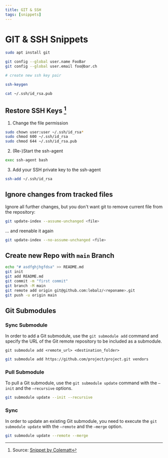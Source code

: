 ```yaml
---
title: GIT & SSH
tags: [snippets]
---
```


# GIT & SSH Snippets

```bash
sudo apt install git

git config --global user.name FooBar
git config --global user.email foo@bar.ch

# create new ssh key pair

ssh-keygen

cat ~/.ssh/id_rsa.pub
```

## Restore SSH Keys [^1]

1. Change the file permission

  ```bash
  sudo chown user:user ~/.ssh/id_rsa*
  sudo chmod 600 ~/.ssh/id_rsa
  sudo chmod 644 ~/.ssh/id_rsa.pub
  ```
2. (Re-)Start the ssh-agent

  ```bash
  exec ssh-agent bash
  ```

3. Add your SSH private key to the ssh-agent

  ```bash
  ssh-add ~/.ssh/id_rsa
  ```


## Ignore changes from tracked files

Ignore all further changes, but you don't want git to remove current file from the repository:

```bash
git update-index --assume-unchanged <file>
```

... and reenable it again

```bash
git update-index --no-assume-unchanged <file>
```

## Create new Repo with `main` Branch

```bash
echo "# asdfghjhgfdsa" >> README.md
git init
git add README.md
git commit -m "first commit"
git branch -M main
git remote add origin git@github.com:lebalz/<reponame>.git
git push -u origin main
```

## Git Submodules

### Sync Submodule
In order to add a Git submodule, use the `git submodule add` command and specify the URL of the Git remote repository to be included as a submodule.

`git submodule add <remote_url> <destination_folder>`

```bash
git submodule add https://github.com/project/project.git vendors
```

### Pull Submodule
To pull a Git submodule, use the `git submodule update` command with the `–init` and the `–recursive` options.

```bash
git submodule update --init --recursive
```

### Sync
In order to update an existing Git submodule, you need to execute the `git submodule update` with the `–remote` and the `–merge` option.

```bash
git submodule update --remote --merge
```


[^1]: Source: [Snippet by Colematt](https://gist.github.com/colematt/3645b50b20254a7c1a5a8608757626b2)
